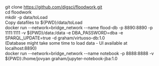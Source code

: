 git clone https://github.com/digsci/floodwork.git  
cd floodwork  
mkdir -p data/toLoad  
Copy datafiles to ${PWD}/data/toLoad  
docker run --network=bridge_network --name flood-db -p 8890:8890 -p 1111:1111 -v ${PWD}/data:/data -e DBA_PASSWORD=dba -e SPARQL_UPDATE=true -d graham/virtuoso-db:1.0  
(Database might take some time to load data - UI available at localhost:8890)  
docker run --network=bridge_network --name notebook -p 8888:8888 -v ${PWD}:/home/jovyan graham/jupyter-notebook-jba:1.0  

